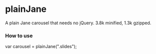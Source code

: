 plainJane
=========

A plain Jane carousel that needs no jQuery. 3.8k minified, 1.3k gzipped.


### How to use

var carousel = plainJane(".slides");
